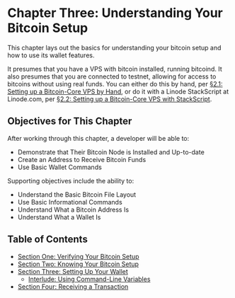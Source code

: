 # Chapter Three: Understanding Your Bitcoin Setup

This chapter lays out the basics for understanding your bitcoin setup and how to use its wallet features.

It presumes that you have a VPS with bitcoin installed, running bitcoind. It also presumes that you are connected to testnet, allowing for access to bitcoins without using real funds. You can either do this by hand, per [§2.1: Setting up a Bitcoin-Core VPS by Hand](./2_1_Setting_Up_a_Bitcoin-Core_VPS_by_Hand.md), or do it with a Linode StackScript at Linode.com, per [§2.2: Setting up a Bitcoin-Core VPS with StackScript](./2_2_Setting_Up_a_Bitcoin-Core_VPS_with_StackScript.md).

## Objectives for This Chapter

After working through this chapter, a developer will be able to:

   * Demonstrate that Their Bitcoin Node is Installed and Up-to-date
   * Create an Address to Receive Bitcoin Funds
   * Use Basic Wallet Commands
   
Supporting objectives include the ability to:

   * Understand the Basic Bitcoin File Layout
   * Use Basic Informational Commands
   * Understand What a Bitcoin Address Is
   * Understand What a Wallet Is
   
## Table of Contents

* [Section One: Verifying Your Bitcoin Setup](3_1_Verifying_Your_Bitcoin_Setup.md)
* [Section Two: Knowing Your Bitcoin Setup](3_2_Knowing_Your_Bitcoin_Setup.md)
* [Section Three: Setting Up Your Wallet](3_3_Setting_Up_Your_Wallet.md)
   * [Interlude: Using Command-Line Variables](3_3__Interlude_Using_Command-Line_Variables.md)
* [Section Four: Receiving a Transaction](3_4_Receiving_a_Transaction.md)

